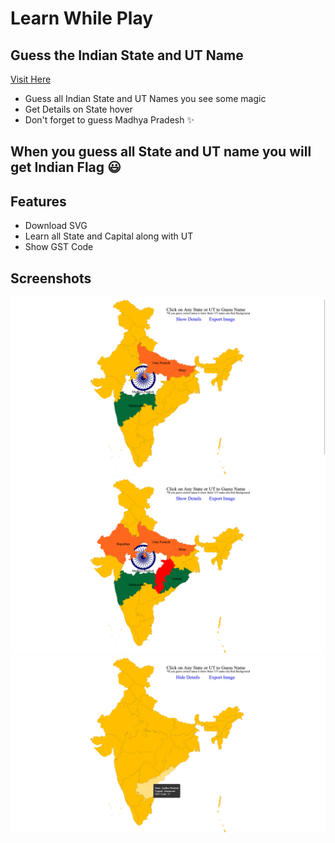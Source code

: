 # Learn While Play
## Guess the Indian State and UT Name

[Visit Here](https://thebadalkumar.github.io/project/india_state_ut_name_guess/)

- Guess all Indian State and UT Names you see some magic
- Get Details on State hover
- Don't forget to guess Madhya Pradesh ✨
  
## When you guess all State and UT name you will get Indian Flag 😃

## Features

- Download SVG
- Learn all State and Capital along with UT
- Show GST Code

## Screenshots

![alt text](/assets/ind1.png)
![alt text](/assets/ind2.png)
![alt text](/assets/ind3.png)
